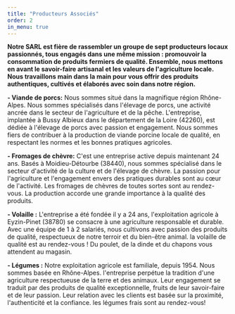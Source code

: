 ```yaml
---
title: "Producteurs Associés"
order: 2
in_menu: true
---
```

**Notre SARL est fière de rassembler un groupe de sept producteurs locaux passionnés, tous engagés dans une même mission : promouvoir la consommation de produits fermiers de qualité. Ensemble, nous mettons en avant le savoir-faire artisanal et les valeurs de l'agriculture locale. Nous travaillons main dans la main pour vous offrir des produits authentiques, cultivés et élaborés avec soin dans notre région.**

**- Viande de porcs:**
Nous sommes situé dans la magnifique région Rhône-Alpes. Nous sommes spécialisés dans l'élevage de porcs, une activité ancrée dans le secteur de l'agriculture et de la pêche.
L'entreprise, implantée à Bussy Albieux dans le département de la Loire (42260), est dédiée à l'élevage de porcs avec passion et engagement. Nous sommes fiers de contribuer à la production de viande porcine locale de qualité, en respectant les normes et les bonnes pratiques agricoles.

**- Fromages de chèvre:**
C'est une entreprise active depuis maintenant 24 ans. Basés à Moidieu-Détourbe (38440), nous sommes spécialisé dans le secteur d'activité de la culture et de l'élevage de chèvre.
La passion pour l'agriculture et l'engagement envers des pratiques durables sont au cœur de l'activité. 
Les fromages de chèvres de toutes sortes sont au rendez-vous. La production accorde une grande importance à la qualité des produits. 

**- Volaille :**
L'entreprise a été fondée il y a 24 ans, l'exploitation agricole à Eyzin-Pinet (38780) se consacre à une agriculture responsable et durable. Avec une équipe de 1 à 2 salariés, nous cultivons avec passion des produits de qualité, respectueux de notre terroir et du bien-être animal. 
la volaille de qualité est au rendez-vous ! Du poulet, de la dinde et du chapons vous attendent au magasin.

**- Légumes :**
Notre exploitation agricole est familiale, depuis 1954. Nous sommes basée en Rhône-Alpes. l'entreprise perpétue la tradition d'une agriculture respectueuse de la terre et des animaux. Leur engagement se traduit par des produits de qualité exceptionnelle, fruits de leur savoir-faire et de leur passion.
Leur relation avec les clients est basée sur la proximité, l'authenticité et la confiance. 
les légumes frais sont au rendez-vous! 